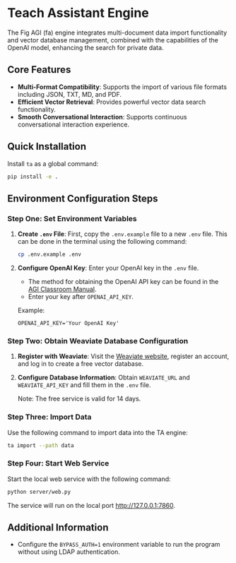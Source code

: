 # Teach Assistant Engine

The Fig AGI (fa) engine integrates multi-document data import functionality and vector database management, combined with the capabilities of the OpenAI model, enhancing the search for private data.

## Core Features
- **Multi-Format Compatibility**: Supports the import of various file formats including JSON, TXT, MD, and PDF.
- **Efficient Vector Retrieval**: Provides powerful vector data search functionality.
- **Smooth Conversational Interaction**: Supports continuous conversational interaction experience.

## Quick Installation
Install `ta` as a global command:

```bash
pip install -e .
```

## Environment Configuration Steps

### Step One: Set Environment Variables

1. **Create `.env` File**: First, copy the `.env.example` file to a new `.env` file. This can be done in the terminal using the following command:

    ```bash
    cp .env.example .env
    ```

2. **Configure OpenAI Key**: Enter your OpenAI key in the `.env` file.
   - The method for obtaining the OpenAI API key can be found in the [AGI Classroom Manual](https://a.agiclass.ai).
   - Enter your key after `OPENAI_API_KEY`.

    Example:

    ```env
    OPENAI_API_KEY='Your OpenAI Key'
    ```

### Step Two: Obtain Weaviate Database Configuration

1. **Register with Weaviate**: Visit the [Weaviate website](https://console.weaviate.cloud/), register an account, and log in to create a free vector database.

2. **Configure Database Information**: Obtain `WEAVIATE_URL` and `WEAVIATE_API_KEY` and fill them in the `.env` file.

    Note: The free service is valid for 14 days.

### Step Three: Import Data

Use the following command to import data into the TA engine:

```bash
ta import --path data
```

### Step Four: Start Web Service

Start the local web service with the following command:

```bash
python server/web.py
```

The service will run on the local port http://127.0.0.1:7860.

## Additional Information

- Configure the `BYPASS_AUTH=1` environment variable to run the program without using LDAP authentication.